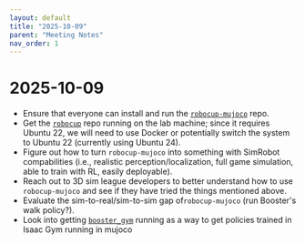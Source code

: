 ```yaml
---
layout: default
title: "2025-10-09"
parent: "Meeting Notes"
nav_order: 1
---
```


# 2025-10-09

- Ensure that everyone can install and run the [`robocup-mujoco`](https://github.com/wistex-united/robocup-mujoco) repo.
- Get the [`robocup`](https://github.com/wistex-united/robocup) repo running on the lab machine; since it requires Ubuntu 22, we will need to use Docker or potentially switch the system to Ubuntu 22 (currently using Ubuntu 24).
- Figure out how to turn `robocup-mujoco` into something with SimRobot compabilities (i.e., realistic perception/localization, full game simulation, able to train with RL, easily deployable).
- Reach out to 3D sim league developers to better understand how to use `robocup-mujoco` and see if they have tried the things mentioned above.
- Evaluate the sim-to-real/sim-to-sim gap of`robocup-mujoco` (run Booster's walk policy?).
- Look into getting [`booster_gym`](https://github.com/BoosterRobotics/booster_gym) running as a way to get policies trained in Isaac Gym running in mujoco
